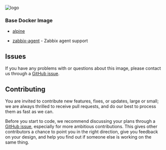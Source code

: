 ![logo](https://assets.zabbix.com/img/logo/zabbix_logo_500x131.png)

### Base Docker Image

* [alpine](https://hub.docker.com/_/alpine/)

* [zabbix-agent](https://hub.docker.com/r/zabbix/zabbix-agent/) - Zabbix agent
support

## Issues

If you have any problems with or questions about this image, please contact us through a [GitHub issue](https://github.com/zabbix/zabbix-docker/issues).

## Contributing

You are invited to contribute new features, fixes, or updates, large or small; we are always thrilled to receive pull requests, and do our best to process them as fast as we can.

Before you start to code, we recommend discussing your plans through a [GitHub issue](https://github.com/zabbix/zabbix-docker/issues), especially for more ambitious contributions. This gives other contributors a chance to point you in the right direction, give you feedback on your design, and help you find out if someone else is working on the same thing.
